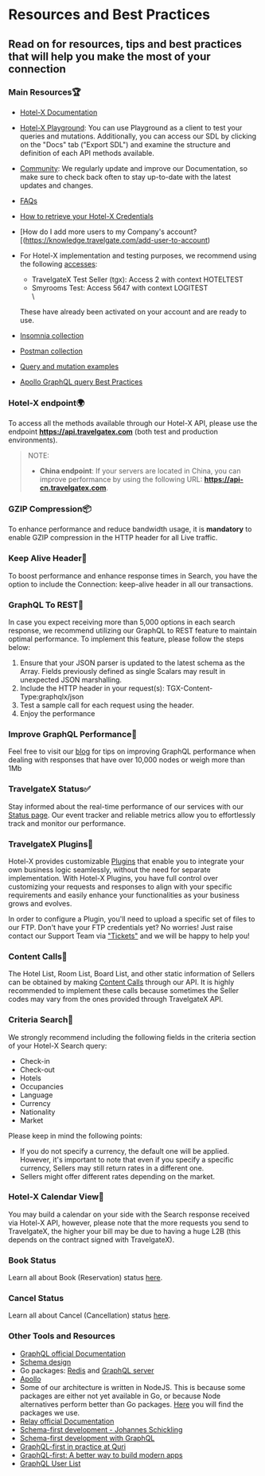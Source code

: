 ﻿---
sidebar_position: 5
---

# Resources and Best Practices

## Read on for resources, tips and best practices that will help you make the most of your connection

### Main Resources🏆

- [Hotel-X Documentation](https://docs.travelgatex.com/connectiontypesbuyers/hotel-x/)
- [Hotel-X Playground](https://api.travelgatex.com/playground): You can use Playground as a client to test your queries and mutations. Additionally, you can access our SDL by clicking on the "Docs" tab ("Export SDL") and examine the structure and definition of each API methods available.
- [Community](https://knowledge.travelgate.com/tgx-community): We regularly update and improve our Documentation, so make sure to check back often to stay up-to-date with the latest updates and changes.
- [FAQs](https://knowledge.travelgatex.com/faqs)
- [How to retrieve your Hotel-X Credentials](https://knowledge.travelgatex.com/hotel-x-credentials)
- [How do I add more users to my Company's account?[(https://knowledge.travelgate.com/add-user-to-account)
- For Hotel-X implementation and testing purposes, we recommend using the following [accesses](https://knowledge.travelgatex.com/hotel-x-credentials):
	- TravelgateX Test Seller (tgx): Access 2 with context HOTELTEST
	- Smyrooms Test: Access 5647 with context LOGITEST		
\

	These have already been activated on your account and are ready to use.

- [Insomnia collection](https://2825176.fs1.hubspotusercontent-na1.net/hubfs/2825176/Insomnia%20Customers%202023.json)
- [Postman collection](https://2825176.fs1.hubspotusercontent-na1.net/hubfs/2825176/Hotel-X.postman_collection%20Customers%202023.json)
- [Query and mutation examples](https://2825176.fs1.hubspotusercontent-na1.net/hubfs/2825176/Examples%20Customers%202023.docx)
- [Apollo GraphQL query Best Practices](https://www.apollographql.com/docs/react/data/operation-best-practices/)

### Hotel-X endpoint🌍

To access all the methods available through our Hotel-X API, please use the endpoint **https://api.travelgatex.com** (both test and production environments).

>NOTE:
>- **China endpoint**: If your servers are located in China, you can improve performance by using the following URL: **https://api-cn.travelgatex.com**.

### GZIP Compression📦
To enhance performance and reduce bandwidth usage, it is **mandatory** to enable GZIP compression in the HTTP header for all Live traffic.

### Keep Alive Header🔎
To boost performance and enhance response times in Search, you have the option to include the Connection: keep-alive header in all our transactions.

### GraphQL To REST🔋

In case you expect receiving more than 5,000 options in each search response, we recommend utilizing our GraphQL to REST feature to maintain optimal performance.
To implement this feature, please follow the steps below:
1. Ensure that your JSON parser is updated to the latest schema as the Array. Fields previously defined as single Scalars may result in unexpected JSON marshalling.
1. Include the HTTP header in your request(s): TGX-Content-Type:graphqlx/json
1. Test a sample call for each request using the header.
1. Enjoy the performance

### Improve GraphQL Performance🏅

Feel free to visit our [blog](https://blog.travelgatex.com/en/how-to-improve-graphql-performance) for tips on improving GraphQL performance when dealing with responses that have over 10,000 nodes or weigh more than 1Mb

### TravelgateX Status✅

Stay informed about the real-time performance of our services with our [Status page](https://status.travelgatex.com/). Our event tracker and reliable metrics allow you to effortlessly track and monitor our performance.

### TravelgateX Plugins🔨
Hotel-X provides customizable [Plugins](https://docs.travelgatex.com/connectiontypesbuyers/hotel-x/plugins/) that enable you to integrate your own business logic seamlessly, without the need for separate implementation. With Hotel-X Plugins, you have full control over customizing your requests and responses to align with your specific requirements and easily enhance your functionalities as your business grows and evolves.

In order to configure a Plugin, you'll need to upload a specific set of files to our FTP. Don't have your FTP credentials yet? No worries! Just raise contact our Support Team via ["Tickets"](https://app.travelgatex.com/tickets) and we will be happy to help you!


### Content Calls🏨

The Hotel List, Room List, Board List, and other static information of Sellers can be obtained by making [Content Calls](https://docs.travelgatex.com/connectiontypesbuyers/hotel-x/methods/staticcontent/) through our API. It is highly recommended to implement these calls because sometimes the Seller codes may vary from the ones provided through TravelgateX API.

### Criteria Search🔎
We strongly recommend including the following fields in the criteria section of your Hotel-X Search query:
- Check-in
- Check-out
- Hotels
- Occupancies
- Language
- Currency
- Nationality
- Market

Please keep in mind the following points:
- If you do not specify a currency, the default one will be applied.  However, it's important to note that even if you specify a specific currency, Sellers may still return rates in a different one.
- Sellers might offer different rates depending on the market.

### Hotel-X Calendar View📅
You may build a calendar on your side with the Search response received via Hotel-X API, however, please note that the more requests you send to TravelgateX, the higher your bill may be due to having a huge L2B (this depends on the contract signed with TravelgateX).

### Book Status
Learn all about Book (Reservation) status [here](https://knowledge.travelgatex.com/book-status).

### Cancel Status
Learn all about Cancel (Cancellation) status [here](https://knowledge.travelgatex.com/cancel-status).

### Other Tools and Resources
- [GraphQL official Documentation](http://graphql.org/learn/)
- [Schema design](https://github.com/APIs-guru/graphql-faker)
- Go packages: [Redis](https://godoc.org/github.com/garyburd/redigo/redis) and [GraphQL server](https://github.com/graph-gophers/graphql-go)
- [Apollo](http://dev.apollodata.com/)
- Some of our architecture is written in NodeJS. This is because some packages are either not yet available in Go, or because Node alternatives perform better than Go packages. [Here](https://github.com/apollographql/apollo-server) you will find the packages we use.
- [Relay official Documentation](https://relay.dev/docs/)
- [Schema-first development - Johannes Schickling](https://www.youtube.com/watch?v=SdWI7XaAeeY)
- [Schema-first development with GraphQL](https://conferences.oreilly.com/fluent/fl-ca-2017/public/schedule/detail/58715)
- [GraphQL-first in practice at Quri](https://dev-blog.apollodata.com/graphql-first-in-practice-at-quri-7bf84b260135)
- [GraphQL-first: A better way to build modern apps](https://dev-blog.apollodata.com/graphql-first-a-better-way-to-build-modern-apps-b5a04f7121a0)
- [GraphQL User List](http://graphql.org/users/)

